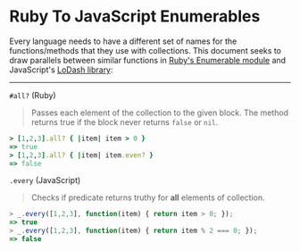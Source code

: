 # Ruby To JavaScript Enumerables

Every language needs to have a different set of names for the
functions/methods that they use with collections. This document seeks to
draw parallels between similar functions in [Ruby's Enumerable
module](http://ruby-doc.org/core-2.2.3/Enumerable.html) and JavaScript's
[LoDash library](https://lodash.com/):

---

`#all?` (Ruby)

> Passes each element of the collection to the given block. The method
> returns true if the block never returns `false` or `nil`.

```ruby
> [1,2,3].all? { |item| item > 0 }
=> true
> [1,2,3].all? { |item| item.even? }
=> false
```

`.every` (JavaScript)

> Checks if predicate returns truthy for **all** elements of collection.

```javascript
> _.every([1,2,3], function(item) { return item > 0; });
=> true
> _.every([1,2,3], function(item) { return item % 2 === 0; });
=> false
```
